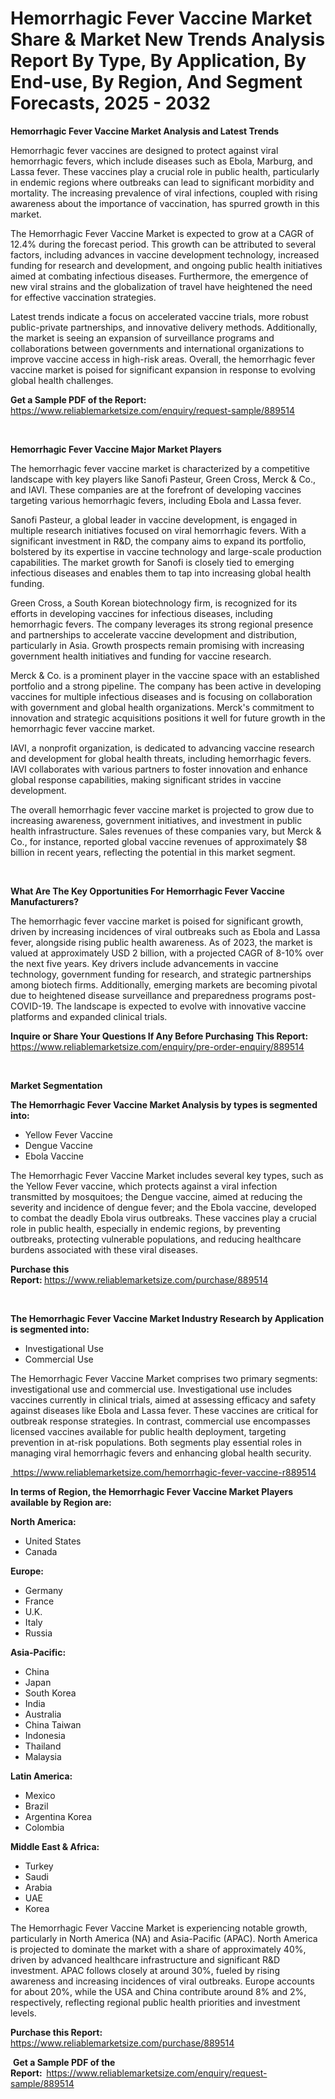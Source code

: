 <p><h1>Hemorrhagic Fever Vaccine Market Share & Market New Trends Analysis Report By Type, By Application, By End-use, By Region, And Segment Forecasts, 2025 - 2032</h1></p><p><strong>Hemorrhagic Fever Vaccine Market Analysis and Latest Trends</strong></p>
<p><p>Hemorrhagic fever vaccines are designed to protect against viral hemorrhagic fevers, which include diseases such as Ebola, Marburg, and Lassa fever. These vaccines play a crucial role in public health, particularly in endemic regions where outbreaks can lead to significant morbidity and mortality. The increasing prevalence of viral infections, coupled with rising awareness about the importance of vaccination, has spurred growth in this market.</p><p>The Hemorrhagic Fever Vaccine Market is expected to grow at a CAGR of 12.4% during the forecast period. This growth can be attributed to several factors, including advances in vaccine development technology, increased funding for research and development, and ongoing public health initiatives aimed at combating infectious diseases. Furthermore, the emergence of new viral strains and the globalization of travel have heightened the need for effective vaccination strategies.</p><p>Latest trends indicate a focus on accelerated vaccine trials, more robust public-private partnerships, and innovative delivery methods. Additionally, the market is seeing an expansion of surveillance programs and collaborations between governments and international organizations to improve vaccine access in high-risk areas. Overall, the hemorrhagic fever vaccine market is poised for significant expansion in response to evolving global health challenges.</p></p>
<p><strong>Get a Sample PDF of the Report:&nbsp;</strong> <a href="https://www.reliablemarketsize.com/enquiry/request-sample/889514?utm_campaign=3492&utm_medium=2&utm_source=Github&utm_content=ia&utm_term=19042025&utm_id=hemorrhagic-fever-vaccine">https://www.reliablemarketsize.com/enquiry/request-sample/889514</a></p>
<p>&nbsp;</p>
<p><strong>Hemorrhagic Fever Vaccine Major Market Players</strong></p>
<p><p>The hemorrhagic fever vaccine market is characterized by a competitive landscape with key players like Sanofi Pasteur, Green Cross, Merck & Co., and IAVI. These companies are at the forefront of developing vaccines targeting various hemorrhagic fevers, including Ebola and Lassa fever.</p><p>Sanofi Pasteur, a global leader in vaccine development, is engaged in multiple research initiatives focused on viral hemorrhagic fevers. With a significant investment in R&D, the company aims to expand its portfolio, bolstered by its expertise in vaccine technology and large-scale production capabilities. The market growth for Sanofi is closely tied to emerging infectious diseases and enables them to tap into increasing global health funding.</p><p>Green Cross, a South Korean biotechnology firm, is recognized for its efforts in developing vaccines for infectious diseases, including hemorrhagic fevers. The company leverages its strong regional presence and partnerships to accelerate vaccine development and distribution, particularly in Asia. Growth prospects remain promising with increasing government health initiatives and funding for vaccine research.</p><p>Merck & Co. is a prominent player in the vaccine space with an established portfolio and a strong pipeline. The company has been active in developing vaccines for multiple infectious diseases and is focusing on collaboration with government and global health organizations. Merck's commitment to innovation and strategic acquisitions positions it well for future growth in the hemorrhagic fever vaccine market.</p><p>IAVI, a nonprofit organization, is dedicated to advancing vaccine research and development for global health threats, including hemorrhagic fevers. IAVI collaborates with various partners to foster innovation and enhance global response capabilities, making significant strides in vaccine development.</p><p>The overall hemorrhagic fever vaccine market is projected to grow due to increasing awareness, government initiatives, and investment in public health infrastructure. Sales revenues of these companies vary, but Merck & Co., for instance, reported global vaccine revenues of approximately $8 billion in recent years, reflecting the potential in this market segment.</p></p>
<p>&nbsp;</p>
<p><strong>What Are The Key Opportunities For Hemorrhagic Fever Vaccine Manufacturers?</strong></p>
<p><p>The hemorrhagic fever vaccine market is poised for significant growth, driven by increasing incidences of viral outbreaks such as Ebola and Lassa fever, alongside rising public health awareness. As of 2023, the market is valued at approximately USD 2 billion, with a projected CAGR of 8-10% over the next five years. Key drivers include advancements in vaccine technology, government funding for research, and strategic partnerships among biotech firms. Additionally, emerging markets are becoming pivotal due to heightened disease surveillance and preparedness programs post-COVID-19. The landscape is expected to evolve with innovative vaccine platforms and expanded clinical trials.</p></p>
<p><strong>Inquire or Share Your Questions If Any Before Purchasing This Report:</strong> <a href="https://www.reliablemarketsize.com/enquiry/pre-order-enquiry/889514?utm_campaign=3492&utm_medium=2&utm_source=Github&utm_content=ia&utm_term=19042025&utm_id=hemorrhagic-fever-vaccine">https://www.reliablemarketsize.com/enquiry/pre-order-enquiry/889514</a></p>
<p>&nbsp;</p>
<p><strong>Market Segmentation</strong></p>
<p><strong>The Hemorrhagic Fever Vaccine Market Analysis by types is segmented into:</strong></p>
<p><ul><li>Yellow Fever Vaccine</li><li>Dengue Vaccine</li><li>Ebola Vaccine</li></ul></p>
<p><p>The Hemorrhagic Fever Vaccine Market includes several key types, such as the Yellow Fever vaccine, which protects against a viral infection transmitted by mosquitoes; the Dengue vaccine, aimed at reducing the severity and incidence of dengue fever; and the Ebola vaccine, developed to combat the deadly Ebola virus outbreaks. These vaccines play a crucial role in public health, especially in endemic regions, by preventing outbreaks, protecting vulnerable populations, and reducing healthcare burdens associated with these viral diseases.</p></p>
<p><strong>Purchase this Report:&nbsp;</strong><a href="https://www.reliablemarketsize.com/purchase/889514?utm_campaign=3492&utm_medium=2&utm_source=Github&utm_content=ia&utm_term=19042025&utm_id=hemorrhagic-fever-vaccine">https://www.reliablemarketsize.com/purchase/889514</a></p>
<p>&nbsp;</p>
<p><strong>The Hemorrhagic Fever Vaccine Market Industry Research by Application is segmented into:</strong></p>
<p><ul><li>Investigational Use</li><li>Commercial Use</li></ul></p>
<p><p>The Hemorrhagic Fever Vaccine Market comprises two primary segments: investigational use and commercial use. Investigational use includes vaccines currently in clinical trials, aimed at assessing efficacy and safety against diseases like Ebola and Lassa fever. These vaccines are critical for outbreak response strategies. In contrast, commercial use encompasses licensed vaccines available for public health deployment, targeting prevention in at-risk populations. Both segments play essential roles in managing viral hemorrhagic fevers and enhancing global health security.</p></p>
<p><a href="https://www.reliablemarketsize.com/hemorrhagic-fever-vaccine-r889514?utm_campaign=3492&utm_medium=2&utm_source=Github&utm_content=ia&utm_term=19042025&utm_id=hemorrhagic-fever-vaccine">&nbsp;https://www.reliablemarketsize.com/hemorrhagic-fever-vaccine-r889514</a></p>
<p><strong>In terms of Region, the Hemorrhagic Fever Vaccine Market Players available by Region are:</strong></p>
<p>
    <p> <strong> North America: </strong>
        <ul>
            <li>United States</li>
            <li>Canada</li>
        </ul>
        </p> 
    <p> <strong> Europe: </strong>
        <ul>
            <li>Germany</li>
            <li>France</li>
            <li>U.K.</li>
            <li>Italy</li>
            <li>Russia</li>
        </ul>
        </p> 
    <p> <strong> Asia-Pacific: </strong>
        <ul>
            <li>China</li>
            <li>Japan</li>
            <li>South Korea</li>
            <li>India</li>
            <li>Australia</li>
            <li>China Taiwan</li>
            <li>Indonesia</li>
            <li>Thailand</li>
            <li>Malaysia</li>
        </ul>
        </p> 
    <p> <strong> Latin America: </strong>
        <ul>
            <li>Mexico</li>
            <li>Brazil</li>
            <li>Argentina Korea</li>
            <li>Colombia</li>
        </ul>
        </p> 
    <p> <strong> Middle East & Africa: </strong>
        <ul>
            <li>Turkey</li>
            <li>Saudi</li>
            <li>Arabia</li>
            <li>UAE</li>
            <li>Korea</li>
        </ul>
    </p>
    </p>
<p><p>The Hemorrhagic Fever Vaccine Market is experiencing notable growth, particularly in North America (NA) and Asia-Pacific (APAC). North America is projected to dominate the market with a share of approximately 40%, driven by advanced healthcare infrastructure and significant R&D investment. APAC follows closely at around 30%, fueled by rising awareness and increasing incidences of viral outbreaks. Europe accounts for about 20%, while the USA and China contribute around 8% and 2%, respectively, reflecting regional public health priorities and investment levels.</p></p>
<p><strong>Purchase this Report: </strong><a href="https://www.reliablemarketsize.com/purchase/889514?utm_campaign=3492&utm_medium=2&utm_source=Github&utm_content=ia&utm_term=19042025&utm_id=hemorrhagic-fever-vaccine">https://www.reliablemarketsize.com/purchase/889514</a></p>
<p>&nbsp;<strong>Get a Sample PDF of the Report:&nbsp;&nbsp;</strong><a href="https://www.reliablemarketsize.com/enquiry/request-sample/889514?utm_campaign=3492&utm_medium=2&utm_source=Github&utm_content=ia&utm_term=19042025&utm_id=hemorrhagic-fever-vaccine">https://www.reliablemarketsize.com/enquiry/request-sample/889514</a></p>
<p><strong></strong></p>
<p><p></p><p></p><p></p></p>